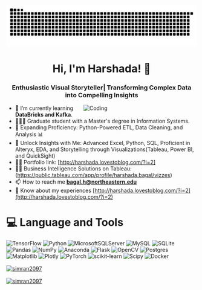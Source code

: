 <p align = "center">
	<img src = "https://github.com/7oSkaaa/7oSkaaa/blob/output/github-contribution-grid-snake.svg?" alt = "Snake Game"/>
</p>

<h1 align="center">Hi, I'm Harshada! 👋</h1>
<h3 align="center">Enthusiastic Visual Storyteller| Transforming Complex Data into Compelling Insights</h3>

<img align="right" alt="Coding" width="300" src="https://media.tenor.com/iRB7vrvhPR4AAAAi/data-code.gif">


- 🌱 I’m currently learning **DataBricks and Kafka**.
- 👨🏽‍🎓 Graduate student with a Master's degree in Information Systems.
- 🚀 Expanding Proficiency: Python-Powered ETL, Data Cleaning, and Analysis 📊
- 💬 Unlock Insights with Me: Advanced Excel, Python, SQL, Proficient in Alteryx, EDA, and Storytelling through Visualizations(Tableau, Power BI, and QuickSight)
- 👨‍💻 Portfolio link: [http://harshada.lovestoblog.com/?i=2]
- 👨‍💻 Business Intelligence Solutions on Tableau:(https://public.tableau.com/app/profile/harshada.bagal/vizzes)
- 📫 How to reach me  **bagal.h@northeastern.edu**
- 📄 Know about my experiences [http://harshada.lovestoblog.com/?i=2](http://harshada.lovestoblog.com/?i=2)


 # 💻 Language and Tools
 
![TensorFlow](https://img.shields.io/badge/TensorFlow-%23FF6F00.svg?style=for-the-badge&logo=TensorFlow&logoColor=white) ![Python](https://img.shields.io/badge/python-3670A0?style=for-the-badge&logo=python&logoColor=ffdd54) ![MicrosoftSQLServer](https://img.shields.io/badge/Microsoft%20SQL%20Server-CC2927?style=for-the-badge&logo=microsoft%20sql%20server&logoColor=white) ![MySQL](https://img.shields.io/badge/mysql-%2300000f.svg?style=for-the-badge&logo=mysql&logoColor=white) ![SQLite](https://img.shields.io/badge/sqlite-%2307405e.svg?style=for-the-badge&logo=sqlite&logoColor=white) ![Pandas](https://img.shields.io/badge/pandas-%23150458.svg?style=for-the-badge&logo=pandas&logoColor=white) ![NumPy](https://img.shields.io/badge/numpy-%23013243.svg?style=for-the-badge&logo=numpy&logoColor=white) ![Anaconda](https://img.shields.io/badge/Anaconda-%2344A833.svg?style=for-the-badge&logo=anaconda&logoColor=white) ![Flask](https://img.shields.io/badge/flask-%23000.svg?style=for-the-badge&logo=flask&logoColor=white) ![OpenCV](https://img.shields.io/badge/opencv-%23white.svg?style=for-the-badge&logo=opencv&logoColor=white) ![Postgres](https://img.shields.io/badge/postgres-%23316192.svg?style=for-the-badge&logo=postgresql&logoColor=white) ![Matplotlib](https://img.shields.io/badge/Matplotlib-%23ffffff.svg?style=for-the-badge&logo=Matplotlib&logoColor=black) ![Plotly](https://img.shields.io/badge/Plotly-%233F4F75.svg?style=for-the-badge&logo=plotly&logoColor=white) ![PyTorch](https://img.shields.io/badge/PyTorch-%23EE4C2C.svg?style=for-the-badge&logo=PyTorch&logoColor=white) ![scikit-learn](https://img.shields.io/badge/scikit--learn-%23F7931E.svg?style=for-the-badge&logo=scikit-learn&logoColor=white) ![Scipy](https://img.shields.io/badge/SciPy-%230C55A5.svg?style=for-the-badge&logo=scipy&logoColor=%white) ![Docker](https://img.shields.io/badge/docker-%230db7ed.svg?style=for-the-badge&logo=docker&logoColor=white) <p align="left"> <a href="![image](https://github.com/simran2097/simran2097/assets/47267975/d52ce4ba-a51c-4c07-a17e-47640b7b9051)
" target="_blank" rel="no-referrer">


<p><img align="center" src="https://github-readme-stats.vercel.app/api/top-langs?username=simran2097&show_icons=true&locale=en&layout=compact" alt="simran2097" /></p>

<p><img align="center" src="https://github-readme-streak-stats.herokuapp.com/?user=simran2097&" alt="simran2097" /></p>

